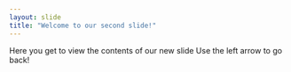 ```yaml
---
layout: slide
title: "Welcome to our second slide!"
---
```

Here you get to view the contents of our new slide
Use the left arrow to go back!
